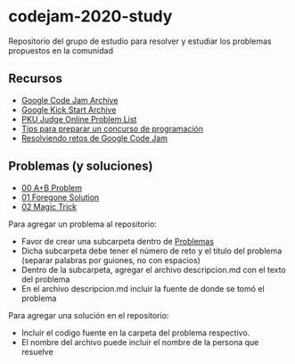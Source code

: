 # codejam-2020-study
Repositorio del grupo de estudio para resolver y estudiar los problemas propuestos en la comunidad

## Recursos
- [Google Code Jam Archive](https://codingcompetitions.withgoogle.com/codejam/archive)
- [Google Kick Start Archive](https://codingcompetitions.withgoogle.com/kickstart/archive)
- [PKU Judge Online Problem List](http://poj.org/problemlist)
- [Tips para preparar un concurso de programación](https://www.geeksforgeeks.org/how-to-prepare-for-acm-icpc/)
- [Resolviendo retos de Google Code Jam](https://medium.com/@davidenq/resolviendo-retos-de-google-code-jam-80f3a60a59b8)

## Problemas (y soluciones)
- [00 A+B Problem](./Problemas/00-AB-Problem/)
- [01 Foregone Solution](./Problemas/01-Foregone-Solution/)
- [02 Magic Trick](./Problemas/02-Magic-Trick/)

Para agregar un problema al repositorio:
- Favor de crear una subcarpeta dentro de [Problemas](./Problemas/) 
- Dicha subcarpeta debe tener el número de reto y el título del problema (separar palabras por guiones, no con espacios)
- Dentro de la subcarpeta, agregar el archivo descripcion.md con el texto del problema 
- En el archivo descripcion.md incluir la fuente de donde se tomó el problema

Para agregar una solución en el repositorio:
- Incluir el codigo fuente en la carpeta del problema respectivo.
- El nombre del archivo puede incluir el nombre de la persona que resuelve